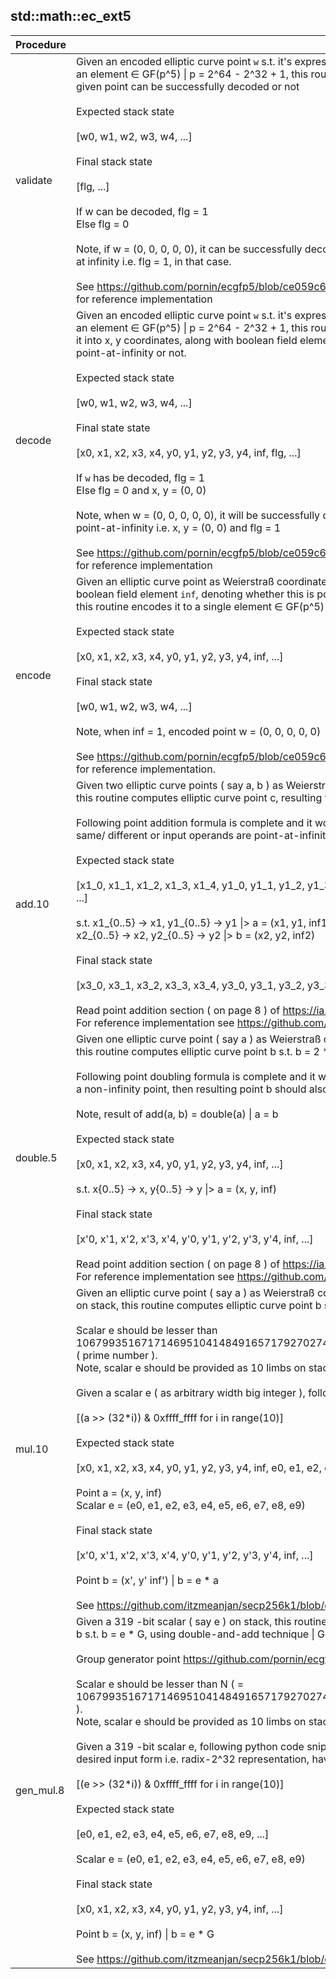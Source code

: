 
## std::math::ec_ext5
| Procedure | Description |
| ----------- | ------------- |
| validate |  Given an encoded elliptic curve point `w` s.t. it's expressed using<br /> an element ∈ GF(p^5) \| p = 2^64 - 2^32 + 1, this routine verifies whether<br /> given point can be successfully decoded or not<br /><br /> Expected stack state <br /><br /> [w0, w1, w2, w3, w4, ...]<br /><br /> Final stack state <br /><br /> [flg, ...]<br /><br /> If w can be decoded, flg = 1<br /> Else flg = 0<br /><br /> Note, if w = (0, 0, 0, 0, 0), it can be successfully decoded to point <br /> at infinity i.e. flg = 1, in that case.<br /><br /> See https://github.com/pornin/ecgfp5/blob/ce059c6/python/ecGFp5.py#L1043-L1052<br /> for reference implementation |
| decode |  Given an encoded elliptic curve point `w` s.t. it's expressed using<br /> an element ∈ GF(p^5) \| p = 2^64 - 2^32 + 1, this routine attempts to decode<br /> it into x, y coordinates, along with boolean field element denoting whether it's<br /> point-at-infinity or not.<br /><br /> Expected stack state <br /><br /> [w0, w1, w2, w3, w4, ...]<br /><br /> Final state state <br /><br /> [x0, x1, x2, x3, x4, y0, y1, y2, y3, y4, inf, flg, ...]<br /><br /> If `w` has be decoded, flg = 1<br /> Else flg = 0 and x, y = (0, 0)<br /><br /> Note, when w = (0, 0, 0, 0, 0), it will be successfully decoded to<br /> point-at-infinity i.e. x, y = (0, 0) and flg = 1<br /><br /> See https://github.com/pornin/ecgfp5/blob/ce059c6/python/ecGFp5.py#L1022-L1041<br /> for reference implementation |
| encode |  Given an elliptic curve point as Weierstraß coordinates (X, Y) along with<br /> boolean field element `inf`, denoting whether this is point-at-infinity or not, <br /> this routine encodes it to a single element ∈ GF(p^5) \| p = 2^64 - 2^32 + 1<br /><br /> Expected stack state <br /><br /> [x0, x1, x2, x3, x4, y0, y1, y2, y3, y4, inf, ...]<br /><br /> Final stack state <br /><br /> [w0, w1, w2, w3, w4, ...]<br /><br /> Note, when inf = 1, encoded point w = (0, 0, 0, 0, 0)<br /><br /> See https://github.com/pornin/ecgfp5/blob/ce059c6/python/ecGFp5.py#L1214-L1216<br /> for reference implementation. |
| add.10 |  Given two elliptic curve points ( say a, b ) as Weierstraß coordinates (X, Y) on stack,<br /> this routine computes elliptic curve point c, resulting from a + b.<br /><br /> Following point addition formula is complete and it works when two points are <br /> same/ different or input operands are point-at-infinity.<br /><br /> Expected stack state<br /><br /> [x1_0, x1_1, x1_2, x1_3, x1_4, y1_0, y1_1, y1_2, y1_3, y1_4, inf1, x2_0, x2_1, x2_2, x2_3, x2_4, y2_0, y2_1, y2_2, y2_3, y2_4, inf2, ...]<br /><br /> s.t. x1_{0..5} -> x1, y1_{0..5} -> y1 \|> a = (x1, y1, inf1)<br />      x2_{0..5} -> x2, y2_{0..5} -> y2 \|> b = (x2, y2, inf2)<br /><br /> Final stack state<br /><br /> [x3_0, x3_1, x3_2, x3_3, x3_4, y3_0, y3_1, y3_2, y3_3, y3_4, inf3, ...]<br /><br /> Read point addition section ( on page 8 ) of https://ia.cr/2022/274<br /> For reference implementation see https://github.com/pornin/ecgfp5/blob/ce059c6/python/ecGFp5.py#L1228-L1255 |
| double.5 |  Given one elliptic curve point ( say a ) as Weierstraß coordinates (X, Y) on stack,<br /> this routine computes elliptic curve point b s.t. b = 2 * a.<br /><br /> Following point doubling formula is complete and it works only when input operand is<br /> a non-infinity point, then resulting point b should also be non-infinity.<br /><br /> Note, result of add(a, b) = double(a) \| a = b<br /><br /> Expected stack state<br /><br /> [x0, x1, x2, x3, x4, y0, y1, y2, y3, y4, inf, ...]<br /><br /> s.t. x{0..5} -> x, y{0..5} -> y \|> a = (x, y, inf)<br /><br /> Final stack state<br /><br /> [x'0, x'1, x'2, x'3, x'4, y'0, y'1, y'2, y'3, y'4, inf, ...]<br /><br /> Read point addition section ( on page 8 ) of https://ia.cr/2022/274<br /> For reference implementation see https://github.com/pornin/ecgfp5/blob/ce059c6/python/ecGFp5.py#L1270-L1280 |
| mul.10 |  Given an elliptic curve point ( say a ) as Weierstraß coordinates (X, Y) and a 319 -bit scalar ( say e )<br /> on stack, this routine computes elliptic curve point b s.t. b =  e * a, using double-and-add technique.<br /><br /> Scalar e should be lesser than 1067993516717146951041484916571792702745057740581727230159139685185762082554198619328292418486241 ( prime number ).<br /> Note, scalar e should be provided as 10 limbs on stack, each of 32 -bit, representing it in radix-2^32 form.<br /> <br /> Given a scalar e ( as arbitrary width big integer ), following python code snippet should convert it to desired input form<br /><br /> [(a >> (32*i)) & 0xffff_ffff for i in range(10)]<br /><br /> Expected stack state<br /><br /> [x0, x1, x2, x3, x4, y0, y1, y2, y3, y4, inf, e0, e1, e2, e3, e4, e5, e6, e7, e8, e9, ...]<br /><br /> Point a = (x, y, inf)<br /> Scalar e = (e0, e1, e2, e3, e4, e5, e6, e7, e8, e9)<br /><br /> Final stack state<br /><br /> [x'0, x'1, x'2, x'3, x'4, y'0, y'1, y'2, y'3, y'4, inf, ...]<br /><br /> Point b = (x', y' inf') \| b = e * a<br /><br /> See https://github.com/itzmeanjan/secp256k1/blob/cbbe199/point.py#L174-L186 for source of inpiration. |
| gen_mul.8 |  Given a 319 -bit scalar ( say e ) on stack, this routine computes elliptic curve point <br /> b s.t. b =  e * G, using double-and-add technique \| G = conventional group generator point.<br /><br /> Group generator point https://github.com/pornin/ecgfp5/blob/ce059c6/rust/src/curve.rs#L67-L83<br /><br /> Scalar e should be lesser than N ( = 1067993516717146951041484916571792702745057740581727230159139685185762082554198619328292418486241 ).<br /> Note, scalar e should be provided as 10 limbs on stack, each of 32 -bit, representing it in radix-2^32 form.<br /> <br /> Given a 319 -bit scalar e, following python code snippet should convert it to <br /> desired input form i.e. radix-2^32 representation, having ten 32 -bit limbs<br /><br /> [(e >> (32*i)) & 0xffff_ffff for i in range(10)]<br /><br /> Expected stack state<br /><br /> [e0, e1, e2, e3, e4, e5, e6, e7, e8, e9, ...]<br /><br /> Scalar e = (e0, e1, e2, e3, e4, e5, e6, e7, e8, e9)<br /><br /> Final stack state<br /><br /> [x0, x1, x2, x3, x4, y0, y1, y2, y3, y4, inf, ...]<br /><br /> Point b = (x, y, inf) \| b = e * G<br /><br /> See https://github.com/itzmeanjan/secp256k1/blob/cbbe199/point.py#L174-L186 for source of inpiration. |
